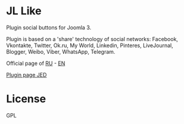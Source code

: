 # JL Like
Plugin social buttons for Joomla 3.

Plugin is based on a 'share' technology of social networks: Facebook, Vkontakte, Twitter, Ok.ru, My World, Linkedin, Pinteres, LiveJournal, Blogger, Weibo, Viber, WhatsApp, Telegram.

Official page of [RU](https://joomline.ru/rasshirenija/plugin/jllike.html) - [EN](http://joomline.org/extensions/scripts-other-developments/jllike.html)

[Plugin page JED](https://extensions.joomla.org/extension/joomline-like)

# License
GPL